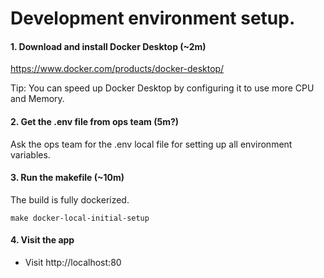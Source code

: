 # Development environment setup.

#### 1. Download and install Docker Desktop (~2m)
https://www.docker.com/products/docker-desktop/

Tip: You can speed up Docker Desktop by configuring it to use more CPU and Memory.

#### 2. Get the .env file from ops team (5m?)
Ask the ops team for the .env local file for setting up all environment variables.

#### 3. Run the makefile (~10m)
The build is fully dockerized.
```
make docker-local-initial-setup
```

#### 4. Visit the app
* Visit http://localhost:80
